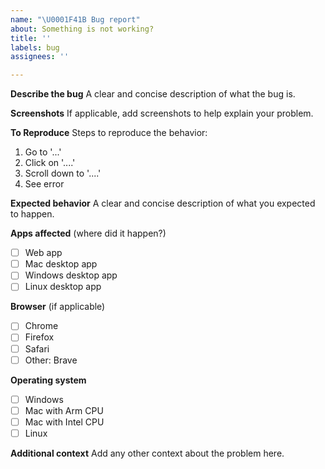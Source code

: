```yaml
---
name: "\U0001F41B Bug report"
about: Something is not working?
title: ''
labels: bug
assignees: ''

---
```


**Describe the bug**
A clear and concise description of what the bug is.

**Screenshots**
If applicable, add screenshots to help explain your problem.

**To Reproduce**
Steps to reproduce the behavior:
1. Go to '...'
2. Click on '....'
3. Scroll down to '....'
4. See error

**Expected behavior**
A clear and concise description of what you expected to happen.

**Apps affected** (where did it happen?)
- [ ] Web app
- [ ] Mac desktop app
- [ ] Windows desktop app
- [ ] Linux desktop app

**Browser** (if applicable)
- [ ] Chrome
- [ ] Firefox
- [ ] Safari
- [ ] Other: Brave

**Operating system**
- [ ] Windows
- [ ] Mac with Arm CPU
- [ ] Mac with Intel CPU
- [ ] Linux

**Additional context**
Add any other context about the problem here.
